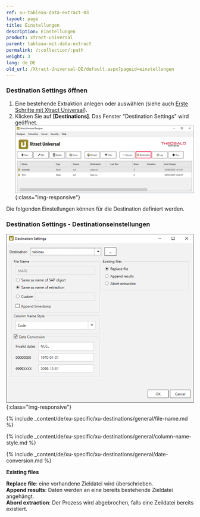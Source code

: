 ```yaml
---
ref: xu-tableau-data-extract-03
layout: page
title: Einstellungen
description: Einstellungen
product: xtract-universal
parent: tableau-mit-data-extract
permalink: /:collection/:path
weight: 3
lang: de_DE
old_url: /Xtract-Universal-DE/default.aspx?pageid=einstellungen
---
```


### Destination Settings öffnen

1. Eine bestehende Extraktion anlegen oder auswählen (siehe auch [Erste Schritte mit Xtract Universal](../../../erste-schritte/eine-neue-extraktion-anlegen)).
2. Klicken Sie auf **[Destinations]**. Das Fenster "Destination Settings" wird geöffnet.
![Destination-settings](/img/content/xu/xu_designer_destination.png){:class="img-responsive"}

Die folgenden Einstellungen können für die Destination definiert werden. 
  
### Destination Settings - Destinationseinstellungen

![Tableau-Extraction-Specific-Settings](/img/content/Tableau-Extraction-Specific-Settings.png){:class="img-responsive"}                    
  
{% include _content/de/xu-specific/xu-destinations/general/file-name.md %}

{% include _content/de/xu-specific/xu-destinations/general/column-name-style.md %}

{% include _content/de/xu-specific/xu-destinations/general/date-conversion.md %}


**Existing files**

**Replace file**: eine vorhandene Zieldatei wird überschrieben. <br>
**Append results**: Daten werden an eine bereits bestehende Zieldatei angehängt. <br>
**Abord extraction**: Der Prozess wird abgebrochen, falls eine Zeildatei bereits existiert.  

